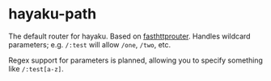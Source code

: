 # hayaku-path

The default router for hayaku. Based on [fasthttprouter]().
Handles wildcard parameters; e.g. `/:test` will allow `/one`, `/two`, etc.

Regex support for parameters is planned, allowing you to specify something like
`/:test[a-z]`.
